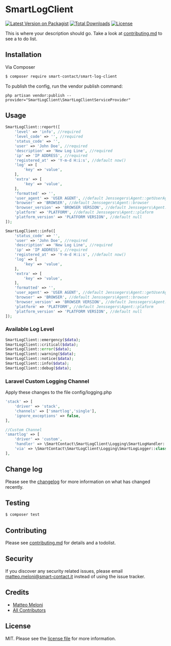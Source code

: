 # SmartLogClient

[![Latest Version on Packagist][ico-version]][link-packagist]
[![Total Downloads][ico-downloads]][link-downloads]
[![License](https://poser.pugx.org/smart-contact/smart-log-client/license)](//packagist.org/packages/smart-contact/smart-log-client)

This is where your description should go. Take a look at [contributing.md](contributing.md) to see a to do list.

## Installation

Via Composer

``` bash
$ composer require smart-contact/smart-log-client
```

To publish the config, run the vendor publish command:

``` shell script
php artisan vendor:publish --provider="SmartLogClient\SmartLogClientServiceProvider"
```

## Usage
```php
SmartLogClient::report([
    'level' => 'info', //required
    'level_code' => '', //required
    'status_code' => '',
    'user' => 'John Doe', //required
    'description' => 'New Log Line', //required
    'ip' => 'IP ADDRESS', //required
    'registered_at' => 'Y-m-d H:i:s', //default now()
    'log' => [
        'key' => 'value',
    ],
    'extra' => [
        'key' => 'value',
    ],
    'formatted' => '',
    'user_agent' => 'USER AGENT', //default Jenssegers\Agent::getUserAgent, 
    'browser' => 'BROWSER', //default Jenssegers\Agent::browser
    'browser_version' => 'BROWSER VERSION', //default Jenssegers\Agent::version
    'platform' => 'PLATFORM', //default Jenssegers\Agent::plaform
    'platform_version' => 'PLATFORM VERSION', //default null
]);
```

```php
SmartLogClient::info([
    'status_code' => '',
    'user' => 'John Doe', //required
    'description' => 'New Log Line', //required
    'ip' => 'IP ADDRESS', //required
    'registered_at' => 'Y-m-d H:i:s', //default now()
    'log' => [
        'key' => 'value',
    ],
    'extra' => [
        'key' => 'value',
    ],
    'formatted' => '',
    'user_agent' => 'USER AGENT', //default Jenssegers\Agent::getUserAgent, 
    'browser' => 'BROWSER', //default Jenssegers\Agent::browser
    'browser_version' => 'BROWSER VERSION', //default Jenssegers\Agent::version
    'platform' => 'PLATFORM', //default Jenssegers\Agent::plaform
    'platform_version' => 'PLATFORM VERSION', //default null
]);
```

### Available Log Level
```php
SmartLogClient::emergency($data);
SmartLogClient::critical($data);
SmartLogClient::error($data);
SmartLogClient::warning($data);
SmartLogClient::notice($data);
SmartLogClient::info($data);
SmartLogClient::debug($data);
```

### Laravel Custom Logging Channel
Apply these changes to the file config/logging.php
```php
'stack' => [
    'driver' => 'stack',
    'channels' => ['smartlog','single'],
    'ignore_exceptions' => false,
],

//Custom Channel
'smartlog' => [
    'driver' => 'custom',
    'handler' => \SmartContact\SmartLogClient\Logging\SmartLogHandler::class,
    'via' => \SmartContact\SmartLogClient\Logging\SmartLogLogger::class
],
```


## Change log

Please see the [changelog](changelog.md) for more information on what has changed recently.

## Testing

``` bash
$ composer test
```

## Contributing

Please see [contributing.md](contributing.md) for details and a todolist.

## Security

If you discover any security related issues, please email matteo.meloni@smart-contact.it instead of using the issue tracker.

## Credits

- [Matteo Meloni][link-author]
- [All Contributors][link-contributors]

## License

MIT. Please see the [license file](license.md) for more information.

[ico-version]: https://img.shields.io/packagist/v/smart-contact/smart-log-client.svg?style=flat-square
[ico-downloads]: https://img.shields.io/packagist/dt/smart-contact/smart-log-client.svg?style=flat-square

[link-packagist]: https://packagist.org/packages/smart-contact/smart-log-client
[link-downloads]: https://packagist.org/packages/smart-contact/smart-log-client
[link-author]: https://github.com/smart-contact
[link-contributors]: ../../contributors
